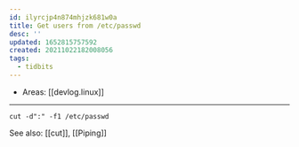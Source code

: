 ```yaml
---
id: ilyrcjp4n874mhjzk681w0a
title: Get users from /etc/passwd
desc: ''
updated: 1652815757592
created: 20211022182008056
tags:
  - tidbits
---
```


- Areas: [[devlog.linux]]

---

`cut -d":" -f1 /etc/passwd`

See also: [[cut]], [[Piping]]
